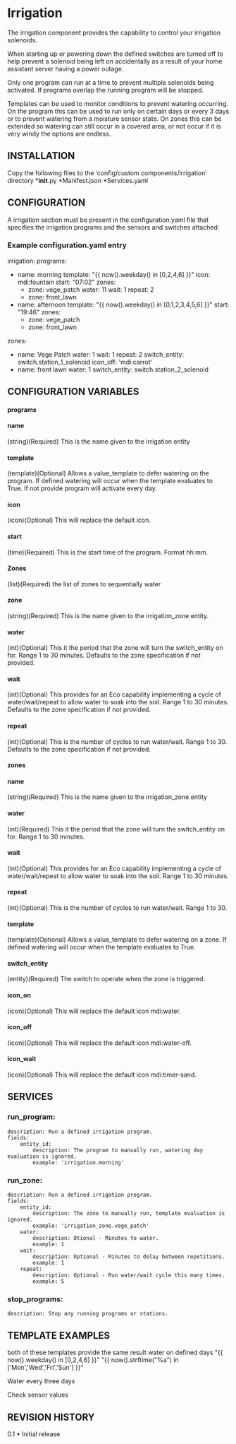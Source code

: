 # Irrigation

The irrigation component provides the capability to control your irrigation solenoids.

When starting up or powering down the defined switches are turned off to help prevent a solenoid being left on accidentally as a result of your home assistant server having a power outage.

Only one program can run at a time to prevent multiple solenoids being activated. If programs overlap the running program will be stopped.

Templates can be used to monitor conditions to prevent watering occurring. On the program this can be used to run only on certain days or every 3 days or to prevent watering from a moisture sensor state. On zones this can be extended so watering can still occur in a covered area, or not occur if it is very windy the options are endless.

## INSTALLATION
Copy the following files to the ‘config/custom components/irrigation’ directory 
*__init__.py
*Manifest.json
*Services.yaml

## CONFIGURATION
A irrigation section must be present in the configuration.yaml file that specifies the irrigation programs and the sensors and switches attached:
### Example configuration.yaml entry
irrigation:
  programs:
  - name: morning
    template: "{{ now().weekday() in [0,2,4,6] }}"
    icon: mdi:fountain
    start: "07:02"
    zones:
      - zone: vege_patch
        water: 11
        wait: 1
        repeat: 2
      - zone: front_lawn
  - name: afternoon
    template: "{{ now().weekday() in [0,1,2,3,4,5,6] }}"
    start: "19:46"
    zones:
      - zone: vege_patch
      - zone: front_lawn

  zones:
  - name: Vege Patch
    water: 1
    wait: 1
    repeat: 2
    switch_entity: switch.station_1_solenoid
    icon_off: 'mdi:carrot'
  - name: front lawn
    water: 1
    switch_entity: switch.station_2_solenoid

## CONFIGURATION VARIABLES

#### programs
#### name
(string)(Required) This is the name given to the irrigation entity
#### template
(template)(Optional) Allows a value_template to defer watering on the program. If defined watering will occur when the template evaluates to True. If not provide program will activate every day.
#### icon
(icon)(Optional) This will replace the default icon.
#### start
(time)(Required) This is the start time of the program. Format hh:mm.
#### Zones 
(list)(Required) the list of zones to sequentially water
#### zone
(string)(Required) This is the name given to the irrigation_zone entity.
#### water
(int)(Optional) This it the period that the zone will turn the switch_entity on for. Range 1 to 30 minutes. Defaults to the zone specification if not provided.
#### wait
(int)(Optional) This provides for an Eco capability implementing a cycle of water/wait/repeat to allow water to soak into the soil. Range 1 to 30 minutes. Defaults to the zone specification if not provided.
#### repeat
(int)(Optional) This is the number of cycles to run water/wait. Range 1 to 30. Defaults to the zone specification if not provided.

#### zones
#### name
(string)(Required) This is the name given to the irrigation_zone entity
#### water
(int)(Required) This it the period that the zone will turn the switch_entity on for. Range 1 to 30 minutes.
#### wait
(int)(Optional) This provides for an Eco capability implementing a cycle of water/wait/repeat to allow water to soak into the soil. Range 1 to 30 minutes.
#### repeat
(int)(Optional) This is the number of cycles to run water/wait. Range 1 to 30.
#### template
(template)(Optional) Allows a value_template to defer watering on a zone. If defined watering will occur when the template evaluates to True.
#### switch_entity
(entity)(Required) The switch to operate when the zone is triggered.
#### icon_on
(icon)(Optional) This will replace the default icon mdi:water.
#### icon_off
(icon)(Optional) This will replace the default icon mdi:water-off.
#### icon_wait
(icon)(Optional) This will replace the default icon mdi:timer-sand.

## SERVICES
### run_program:
    description: Run a defined irrigation program.
    fields:
        entity_id:
            description: The program to manually run, watering day evaluation is ignored.
            example: 'irrigation.morning'

### run_zone:
    description: Run a defined irrigation program.
    fields:
        entity_id:
            description: The zone to manually run, template evaluation is ignored.
            example: 'irrigation_zone.vege_patch'
        water:
            description: Otional - Minutes to water.
            example: 1
        wait:
            description: Optional - Minutes to delay between repetitions.
            example: 1
        repeat:
            description: Optional - Run water/wait cycle this many times.
            example: 5

### stop_programs:
    description: Stop any running programs or stations.


## TEMPLATE EXAMPLES

both of these templates provide the same result water on defined days
"{{ now().weekday() in [0,2,4,6] }}"
"{{ now().strftime("%a") in ['Mon','Wed','Fri','Sun'] }}"

Water every three days


Check sensor values

## REVISION HISTORY
0.1
•	Initial release

